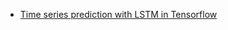 - [Time series prediction with LSTM in Tensorflow](https://towardsdatascience.com/time-series-prediction-with-lstm-in-tensorflow-42104db39340)
